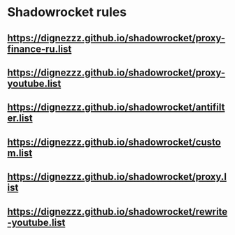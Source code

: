 # Shadowrocket rules
## https://dignezzz.github.io/shadowrocket/proxy-finance-ru.list
## https://dignezzz.github.io/shadowrocket/proxy-youtube.list
## https://dignezzz.github.io/shadowrocket/antifilter.list
## https://dignezzz.github.io/shadowrocket/custom.list
## https://dignezzz.github.io/shadowrocket/proxy.list
## https://dignezzz.github.io/shadowrocket/rewrite-youtube.list
